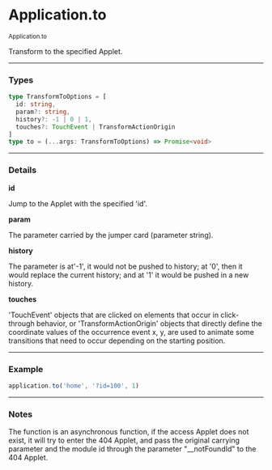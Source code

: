 # Application.to

<small>Application.to</small>

Transform to the specified Applet.

---

<h3>Types</h3>

```ts
type TransformToOptions = [
  id: string,
  param?: string,
  history?: -1 | 0 | 1,
  touches?: TouchEvent | TransformActionOrigin
]
type to = (...args: TransformToOptions) => Promise<void>
```

---

<h3>Details</h3>

**id**

Jump to the Applet with the specified 'id'.

**param**

The parameter carried by the jumper card (parameter string).

**history**

The parameter is at'-1', it would not be pushed to history; at '0', then it would replace the current history; and at '1' it would be pushed in a new history.

**touches**

'TouchEvent' objects that are clicked on elements that occur in click-through behavior, or 'TransformActionOrigin' objects that directly define the coordinate values of the occurrence event x, y, are used to animate some transitions that need to occur depending on the starting position.

---

<h3>Example</h3>

```ts
application.to('home', '?id=100', 1)
```

---

<h3>Notes</h3>

The function is an asynchronous function, if the access Applet does not exist, it will try to enter the 404 Applet, and pass the original carrying parameter and the module id through the parameter "\_\_notFoundId" to the 404 Applet.
